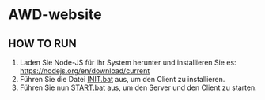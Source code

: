 # AWD-website

## HOW TO RUN
1. Laden Sie Node-JS für Ihr System herunter und installieren Sie es: https://nodejs.org/en/download/current
2. Führen Sie die Datei [INIT.bat](./INIT.bat) aus, um den Client zu installieren.
3. Führen Sie nun [START.bat](./START.bat) aus, um den Server und den Client zu starten.


